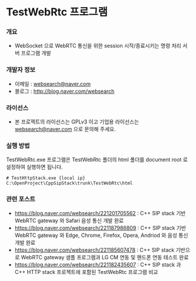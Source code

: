 ﻿# TestWebRtc 프로그램

### 개요

* WebSocket 으로 WebRTC 통신을 위한 session 시작/종료시키는 명령 처리 서버 프로그램 개발

### 개발자 정보

* 이메일 : websearch@naver.com
* 블로그 : http://blog.naver.com/websearch

### 라이선스

* 본 프로젝트의 라이선스는 GPLv3 이고 기업용 라이선스는 websearch@naver.com 으로 문의해 주세요.

### 실행 방법
TestWebRtc.exe 프로그램은 TestWebRtc 폴더의 html 폴더를 document root 로 설정하여 실행하면 됩니다.

```
# TestHttpStack.exe {local ip} C:\OpenProject\CppSipStack\trunk\TestWebRtc\html
```

### 관련 포스트

* https://blog.naver.com/websearch/221201705562 : C++ SIP stack 기반 WebRTC gateway 와 Safari 음성 통신 개발 완료
* https://blog.naver.com/websearch/221187986809 : C++ SIP stack 기반 WebRTC gateway 와 Edge, Chrome, Firefox, Opera, Andriod 와 음성 통신 개발 완료
* https://blog.naver.com/websearch/221185607478 : C++ SIP stack 기반으로 WebRTC gateway 샘플 프로그램과 LG CM 연동 및 핸드폰 연동 테스트 완료
* https://blog.naver.com/websearch/221182435607 : C++ SIP stack 과 C++ HTTP stack 프로젝트에 포함된 TestWebRtc 프로그램 비교

 